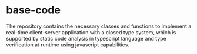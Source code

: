 # base-code

The repository contains the necessary classes and functions to implement a real-time client-server application with a closed type system, which is supported by static code analysis in typescript language and type verification at runtime using javascript capabilities.
